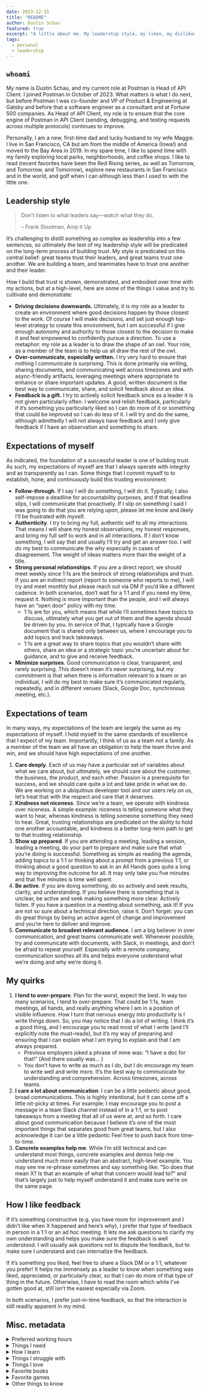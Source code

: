 ```yaml
---
date: 2023-12-15
title: "README"
author: Dustin Schau
featured: true
excerpt: "A little about me. My leadership style, my likes, my dislikes, my quirks."
tags:
  - personal
  - leadership
---
```


## `whoami`

My name is Dustin Schau, and my current role at Postman is Head of API Client. I joined Postman in October of 2023. What matters is what I do next, but before Postman I was co-founder and VP of Product & Engineering at Gatsby and before that a software engineer as a consultant and at Fortune 500 companies. As Head of API Client, my role is to ensure that the core engine of Postman in API Client (sending, debugging, and testing requests across multiple protocols) continues to improve.

Personally, I am a new, first-time dad and lucky husband to my wife Maggie. I live in San Francisco, CA but am from the middle of America (Iowa!) and moved to the Bay Area in 2019. In my spare time, I like to spend time with my family exploring local parks, neighborhoods, and coffee shops. I like to read (recent favorites have been the Red Rising series, as well as Tomorrow, and Tomorrow, and Tomorrow), explore new restaurants in San Francisco and in the world, and golf when I can although less than I used to with the little one.

## Leadership style

> Don't listen to what leaders say—watch what they do.
>
> – Frank Slootman, Amp it Up

It’s challenging to distill something as complex as leadership into a few sentences, so ultimately the test of my leadership style will be predicated on the long-term process of building trust. My style is predicated on this central belief: great teams trust their leaders, and great teams trust one another. We are building a team, and teammates have to trust one another and their leader.

How I build that trust is shown, demonstrated, and embodied over time with my actions, but at a high-level, here are some of the things I value and try to cultivate and demonstrate:

- **Driving decisions downwards.** Ultimately, it is my role as a leader to create an environment where good decisions happen by those closest to the work. Of course I will make decisions, and set just enough top-level strategy to create this environment, but I am successful if I give enough autonomy and authority to those closest to the decision to make it and feel empowered to confidently pursue a direction. To use a metaphor: my role as a leader is to draw the shape of an owl. Your role, as a member of the team is to help us all draw the rest of the owl.
- **Over-communicate, especially written.** I try very hard to ensure that nothing I communicate is surprising. This is done primarily via writing, sharing documents, and communicating well across timezones and with async-friendly artifacts, leveraging meetings where appropriate to enhance or share important updates. A good, written document is the best way to communicate, share, and solicit feedback about an idea.
- **Feedback is a gift.** I try to actively solicit feedback since as a leader it is not given particularly often. I welcome and relish feedback, particularly if it’s something you particularly liked so I can do more of it or something that could be improved so I can do less of it. I will try and do the same, although admittedly I will not always have feedback and I only give feedback if I have an observation and something to share.

## Expectations of myself

As indicated, the foundation of a successful leader is one of building trust. As such, my expectations of myself are that I always operate with integrity and as transparently as I can. Some things that I commit myself to to establish, hone, and continuously build this trusting environment:

- **Follow-through**. If I say I will do something, I will do it. Typically, I also self-impose a deadline for accountability purposes, and if that deadline slips, I will communicate that proactively. If I slip on something I said I was going to do that you are relying upon, please let me know and likely I’ll be frustrated with myself.
- **Authenticity**. I try to bring my full, authentic self to all my interactions. That means I will share my honest observations, my honest responses, and bring my full self to work and in all interactions. If I don’t know something, I will say that and usually I’ll try and get an answer too. I will do my best to communicate the why especially in cases of disagreement. The weight of ideas matters more than the weight of a title.
- **Strong personal relationships**. If you are a direct report, we should meet weekly since 1:1s are the bedrock of strong relationships and trust. If you are an indirect report (report to someone who reports to me), I will try and meet monthly but please reach out via DM if you’d like a different cadence. In both scenarios, don’t wait for a 1:1 and if you need my time, request it. Nothing is more important than the people, and I will always have an “open door” policy with my time.
    - 1:1s are for you, which means that while I’ll sometimes have topics to discuss, ultimately what you get out of them and the agenda should be driven by you. In service of that, I typically have a Google document that is shared only between us, where I encourage you to add topics and track takeaways.
    - 1:1s are a great way to share topics that you wouldn’t share with others, share an idea or a strategic topic you’re uncertain about for guidance, and to give and receive feedback.
- **Minimize surprises**. Good communication is clear, transparent, and rarely surprising. This doesn’t mean it’s never surprising, but my commitment is that when there is information relevant to a team or an individual, I will do my best to make sure it’s communicated regularly, repeatedly, and in different venues (Slack, Google Doc, synchronous meeting, etc.).

## Expectations of team

In many ways, my expectations of the team are largely the same as my expectations of myself. I hold myself to the same standards of excellence that I expect of my team. Importantly, I think of us as a team not a family. As a member of the team we all have an obligation to help the team thrive and win, and we should have high expectations of one another.

1. **Care deeply**. Each of us may have a particular set of variables about what we care about, but ultimately, we should care about the customer, the business, the product, and each other. Passion is a prerequisite for success, and we should care quite a lot and take pride in what we do. We are working on a ubiquitous developer tool and our users rely on us, let’s treat that with the respect and care that it deserves.
2. **Kindness not niceness**. Since we’re a team, we operate with kindness over niceness. A simple example: niceness is telling someone what they want to hear, whereas kindness is telling someone something they need to hear. Great, trusting relationships are predicated
on the ability to hold one another accountable, and kindness is a better long-term path to get to that trusting relationship.
3. **Show up prepared**. If you are attending a meeting, leading a session, leading a meeting, do your part to prepare and make sure that what you’re doing is successful. Something as simple as reading the agenda, adding topics to a 1:1 or thinking about a prompt from a previous 1:1, or thinking about a good question to ask in an All Hands goes quite a long way to improving the outcome for all. It may only
take you five minutes and that five minutes is time well spent.
4. **Be active**. If you are doing something, do so actively and seek results, clarity, and understanding. If you believe there is something that
is unclear, be active and seek making something more clear. Actively listen. If you have a question in a meeting about something, ask it! If you are not so sure about a technical direction, raise it. Don’t forget: you can do great things by being an active agent of change and improvement and you’re here to deliver and improve.
5. **Communicate to broadest relevant audience**. I am a big believer in over communication, and great teams communicate well. Whenever possible, try and communicate with documents, with Slack, in meetings, and don’t be afraid to repeat yourself. Especially with a remote company, communication soothes all ills and helps everyone understand what we’re doing and why we’re doing it.

## My quirks

1. **I tend to over-prepare**. Plan for the worst, expect the best. In way too many scenarios, I tend to over-prepare. That could be 1:1s, team meetings, all hands, and really anything where I am in a position of visible influence. How I turn that nervous energy into productivity is I write things down. So, you may notice that I do a lot of writing. I think it’s a good thing, and I encourage you to read most of what I write (and I’ll explicitly note the must-reads), but it’s my way of preparing and ensuring that I can explain what I am trying to explain and that I am always prepared.
    - Previous employers joked a phrase of mine was: “I have a doc for that!” (And there usually was... )
    - You don’t have to write as much as I do, but I do encourage my team to write well and write more. It’s the best way to communicate
for understanding and comprehension. Across timezones, across teams.
2. **I care a lot about communication**. I can be a little pedantic about good, broad communications. This is highly intentional, but it can come off a little nit-picky at times. For example: I may encourage you to post a message in a team Slack channel instead of in a 1:1, or to post takeaways from a meeting that all of us were at, and so forth. I care about good communication because I believe it’s one of the most important things that separates good from great teams, but I also acknowledge it can be a little pedantic   Feel free to push back from time-to-time.
3. **Concrete examples help me**. While I’m still technical and can understand most things, concrete examples and demos help me understand much more easily than an abstract, high-level example. You may see me re-phrase sometimes and say something like: “So does that mean X? Is that an example of what that concern would lead to?” and that’s largely just to help myself understand it and make sure we’re on the same page.

## How I like feedback

If it’s something constructive (e.g. you have room for improvement and I didn’t like when X happened and here’s why), I prefer that type of feedback in person in a 1:1 or an ad hoc meeting. It lets me ask questions to clarify my own understanding and helps you make sure the feedback is well understood. I will usually ask questions not to dispute the feedback, but to make sure I understand and can internalize the feedback.

If it’s something you liked, feel free to share a Slack DM or a 1:1, whatever you prefer! It helps me immensely as a leader to know when something was liked, appreciated, or particularly clear, so that I can do more of that type of thing in the future. Otherwise, I have to read the room which while I’ve gotten good at, still isn’t the easiest especially via Zoom.

In both scenarios, I prefer just-in-time feedback, so that the interaction is still readily apparent in my mind.

## Misc. metadata

<details>
  <summary>Preferred working hours</summary>
  9AM - 5PM PST. I’ll typically have 1-2 days reserved for IST calls, and on those days I may start a little later in the morning. I do have a 1-year old Noah, and I do prioritize his well being and my family’s, so it’s possible I may be late to a meeting, prioritize him if he’s sick, and so on from time-to-time. 

  I am typically in the SF office Monday, Wednesday, and often Friday.
</details>

<details>
  <summary>Things I need</summary>
  Clear, transparent communication!

  I see the world through a lens of opportunities, not problems, and that means that sharing transparently problems you see, observations on how we can fix them, and so on help me be more effective. Further still, as a leader, one thing I try to do well is pattern match, which means that if several people share the same opportunity it means likely there’s something to improve.
</details>

<details>
  <summary>How I learn</summary>

  I learn by doing! I use our product, competitor’s product, and I build something to develop my own conviction and understanding.
</details>

<details>
  <summary>Things I struggle with</summary>

  Excuses and blaming others. If there’s a problem, sometimes it can be the cause of another, but ask yourself: what could you do have done differently to prevent the situation? What can you do next time to avoid it?

  I can form judgments pretty quickly. I am always open to re-assess and if you think I am wrong, I am eager for a healthy debate and discussion.
</details>

<details>
  <summary>Things I love</summary>

  1. Documents
  2. Demos
  3. Proactive, broad communication
  4. Active participation in team meetings
</details>

<details>
  <summary>Favorite books</summary>
  <a href="https://www.goodreads.com/user/show/7210735-dustin-schau">Check out my Goodreads!</a>

  <strong>fiction</strong>

- <a href="https://www.goodreads.com/book/show/149267.The_Stand">The Stand</a>
- <a href="https://www.goodreads.com/book/show/256008.Lonesome_Dove">Lonesome Dove</a>
- <a href="https://www.goodreads.com/book/show/334176.The_Sparrow">The Sparrow</a>
- <a href="https://www.goodreads.com/book/show/15839976-red-rising">Red Rising</a>
- <a href="https://www.goodreads.com/book/show/18693910-barbarian-days">Barbarian Days</a>

  <strong>non-fiction</strong>

- <a href="https://www.goodreads.com/book/show/4865.How_to_Win_Friends_Influence_People">How to Win Friends and Influence People</a>
- <a href="https://www.goodreads.com/book/show/18077903-creativity-inc">Creativity, Inc.</a>
- <a href="https://www.goodreads.com/book/show/18176747-the-hard-thing-about-hard-things">The Hard Thing About Hard Things</a>
- <a href="https://www.goodreads.com/book/show/59383944-amp-it-up">Amp it Up</a>
- <a href="https://www.goodreads.com/book/show/13425570-how-will-you-measure-your-life">How Will You Measure Your Life?</a>
- <a href="https://www.goodreads.com/book/show/62833466-scaling-people">Scaling People</a>

</details>

<details>
  <summary>Favorite games</summary>

  - Mass Effect 2
  - The Last of Us
  - God of War
  - Metal Gear Solid IV
  - Uncharted
  - Red Dead Redemption
</details>

<details>
  <summary>Other things to know</summary>

  <blockquote>“What is our definition of victory? Sun Tzu, in The Art of War, had a simple answer: ‘Breaking the enemy's will to fight.’</blockquote>

  I’m highly competitive and I care about winning. What does it mean to win for me at Postman? To be a critical part of a wildly successful business, and to help Postman grow into the outsized opportunity that I think we currently have.
</details>
